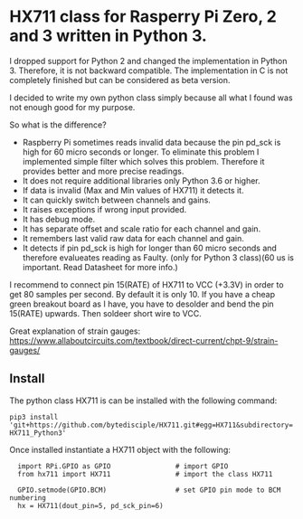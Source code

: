 # HX711 class for Rasperry Pi Zero, 2 and 3 written in Python 3.

I dropped support for Python 2 and changed the implementation in Python 3. Therefore, it is not backward compatible. The implementation in C is not completely finished but can be considered as beta version.

I decided to write my own python class simply because all what I found was not enough good for my purpose.

So what is the difference?
- Raspberry Pi sometimes reads invalid data because the pin pd_sck is high for 60 micro seconds or longer. To eliminate this problem I implemented simple filter which solves this problem. Therefore it provides better and more precise readings.
- It does not require additional libraries only Python 3.6 or higher.
- If data is invalid (Max and Min values of HX711) it detects it.
- It can quickly switch between channels and gains.
- It raises exceptions if wrong input provided.
- It has debug mode.
- It has separate offset and scale ratio for each channel and gain.
- It remembers last valid raw data for each channel and gain.
- It detects if pin pd_sck is high for longer than 60 micro seconds and therefore evalueates reading as Faulty. (only for Python 3 class)(60 us is important. Read Datasheet for more info.)

I recommend to connect pin 15(RATE) of HX711 to VCC (+3.3V) in order to get 80 samples per second. By default it is only 10.
If you have a cheap green breakout board as I have, you have to desolder and bend the pin 15(RATE) upwards. Then soldeer short wire to VCC.

Great explanation of strain gauges: https://www.allaboutcircuits.com/textbook/direct-current/chpt-9/strain-gauges/

## Install

The python class HX711 is can be installed with the following command:
   
   `pip3 install 'git+https://github.com/bytedisciple/HX711.git#egg=HX711&subdirectory=HX711_Python3'`
   
Once installed instantiate a HX711 object with the following:

      import RPi.GPIO as GPIO                # import GPIO
      from hx711 import HX711                # import the class HX711
      
      GPIO.setmode(GPIO.BCM)                 # set GPIO pin mode to BCM numbering
      hx = HX711(dout_pin=5, pd_sck_pin=6)
    

